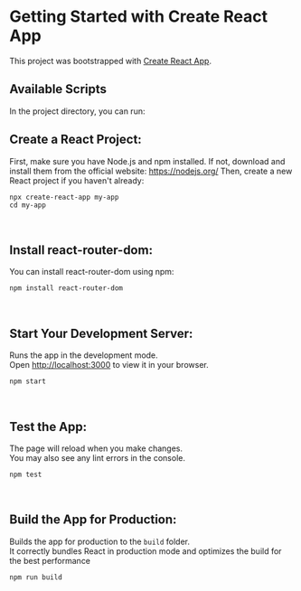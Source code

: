 # Getting Started with Create React App

This project was bootstrapped with [Create React App](https://github.com/facebook/create-react-app).

## Available Scripts

In the project directory, you can run:


## Create a React Project:
First, make sure you have Node.js and npm installed. If not, download and install them from the official website: https://nodejs.org/
Then, create a new React project if you haven't already:
```
npx create-react-app my-app
cd my-app
```
<br>

## Install react-router-dom:
You can install react-router-dom using npm:
```
npm install react-router-dom
```
<br>

## Start Your Development Server:
Runs the app in the development mode.\
Open [http://localhost:3000](http://localhost:3000) to view it in your browser.
```
npm start
```
<br>

## Test the App:
The page will reload when you make changes.\
You may also see any lint errors in the console.

```
npm test
```

<br>

## Build the App for Production:
Builds the app for production to the `build` folder.\
It correctly bundles React in production mode and optimizes the build for the best performance
```
npm run build
````



